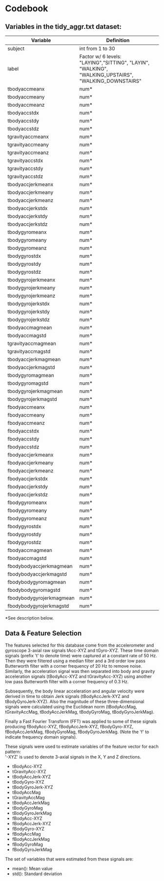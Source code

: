 ﻿# Codebook

## Variables in the **tidy_aggr.txt** dataset:

Variable | Definition
---------|-----------
subject                 | int  from 1  to 30
label                   | Factor w/ 6 levels: "LAYING","SITTING", "LAYIN", "WALKING", "WALKING_UPSTAIRS", "WALKING_DOWNSTAIRS"
tbodyaccmeanx           | num* 
tbodyaccmeany           | num*  
tbodyaccmeanz           | num*  
tbodyaccstdx            | num*  
tbodyaccstdy            | num*  
tbodyaccstdz            | num* 
tgravityaccmeanx        | num*  
tgravityaccmeany        | num* 
tgravityaccmeanz        | num*  
tgravityaccstdx         | num*  
tgravityaccstdy         | num*  
tgravityaccstdz         | num*  
tbodyaccjerkmeanx       | num*  
tbodyaccjerkmeany       | num* 
tbodyaccjerkmeanz       | num* 
tbodyaccjerkstdx        | num*
tbodyaccjerkstdy        | num*  
tbodyaccjerkstdz        | num*  
tbodygyromeanx          | num*  
tbodygyromeany          | num* 
tbodygyromeanz          | num*  
tbodygyrostdx           | num*  
tbodygyrostdy           | num* 
tbodygyrostdz           | num* 
tbodygyrojerkmeanx      | num*  
tbodygyrojerkmeany      | num*  
tbodygyrojerkmeanz      | num*  
tbodygyrojerkstdx       | num*  
tbodygyrojerkstdy       | num*  
tbodygyrojerkstdz       | num*  
tbodyaccmagmean         | num*  
tbodyaccmagstd          | num*  
tgravityaccmagmean      | num*  
tgravityaccmagstd       | num*  
tbodyaccjerkmagmean     | num*  
tbodyaccjerkmagstd      | num*  
tbodygyromagmean        | num*  
tbodygyromagstd         | num*  
tbodygyrojerkmagmean    | num*  
tbodygyrojerkmagstd     | num*  
fbodyaccmeanx           | num*  
fbodyaccmeany           | num*  
fbodyaccmeanz           | num*  
fbodyaccstdx            | num*  
fbodyaccstdy            | num*  
fbodyaccstdz            | num*  
fbodyaccjerkmeanx       | num* 
fbodyaccjerkmeany       | num* 
fbodyaccjerkmeanz       | num*  
fbodyaccjerkstdx        | num*  
fbodyaccjerkstdy        | num*  
fbodyaccjerkstdz        | num*  
fbodygyromeanx          | num* 
fbodygyromeany          | num*  
fbodygyromeanz          | num*  
fbodygyrostdx           | num*  
fbodygyrostdy           | num*  
fbodygyrostdz           | num*  
fbodyaccmagmean         | num* 
fbodyaccmagstd          | num*  
fbodybodyaccjerkmagmean | num*  
fbodybodyaccjerkmagstd  | num* 
fbodybodygyromagmean    | num*  
fbodybodygyromagstd     | num*  
fbodybodygyrojerkmagmean| num*  
fbodybodygyrojerkmagstd | num* 
*See description below.

## Data & Feature Selection 

The features selected for this database come from the accelerometer and gyroscope 3-axial raw signals tAcc-XYZ and tGyro-XYZ. These time domain signals (prefix 't' to denote time) were captured at a constant rate of 50 Hz. Then they were filtered using a median filter and a 3rd order low pass Butterworth filter with a corner frequency of 20 Hz to remove noise. Similarly, the acceleration signal was then separated into body and gravity acceleration signals (tBodyAcc-XYZ and tGravityAcc-XYZ) using another low pass Butterworth filter with a corner frequency of 0.3 Hz. 

Subsequently, the body linear acceleration and angular velocity were derived in time to obtain Jerk signals (tBodyAccJerk-XYZ and tBodyGyroJerk-XYZ). Also the magnitude of these three-dimensional signals were calculated using the Euclidean norm (tBodyAccMag, tGravityAccMag, tBodyAccJerkMag, tBodyGyroMag, tBodyGyroJerkMag). 

Finally a Fast Fourier Transform (FFT) was applied to some of these signals producing fBodyAcc-XYZ, fBodyAccJerk-XYZ, fBodyGyro-XYZ, fBodyAccJerkMag, fBodyGyroMag, fBodyGyroJerkMag. (Note the 'f' to indicate frequency domain signals). 

These signals were used to estimate variables of the feature vector for each pattern:  
'-XYZ' is used to denote 3-axial signals in the X, Y and Z directions.

* tBodyAcc-XYZ
* tGravityAcc-XYZ
* tBodyAccJerk-XYZ
* tBodyGyro-XYZ
* tBodyGyroJerk-XYZ
* tBodyAccMag
* tGravityAccMag
* tBodyAccJerkMag
* tBodyGyroMag
* tBodyGyroJerkMag
* fBodyAcc-XYZ
* fBodyAccJerk-XYZ
* fBodyGyro-XYZ
* fBodyAccMag
* fBodyAccJerkMag
* fBodyGyroMag
* fBodyGyroJerkMag

The set of variables that were estimated from these signals are: 
* mean(): Mean value
* std(): Standard deviation